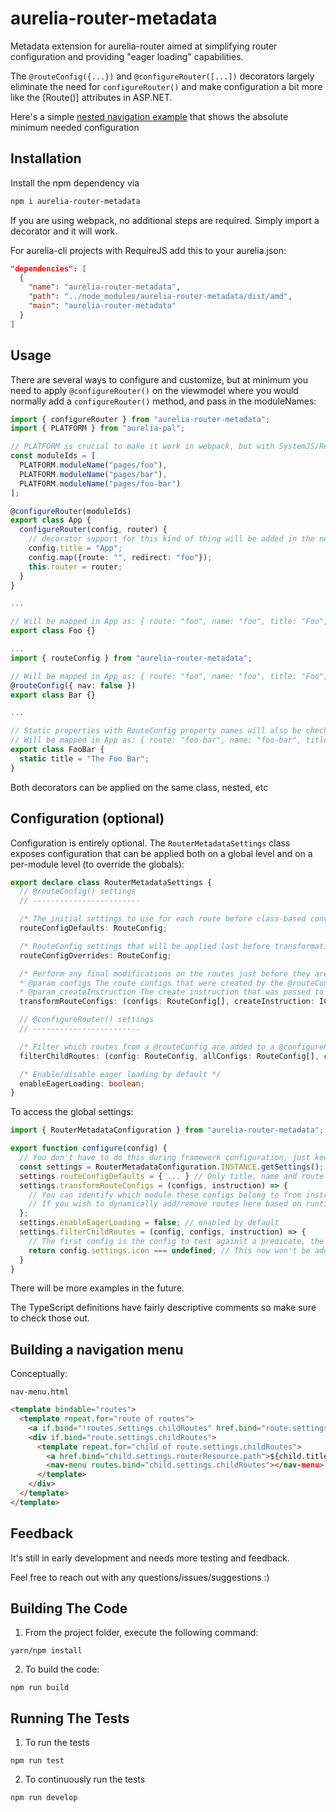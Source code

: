 # aurelia-router-metadata

Metadata extension for aurelia-router aimed at simplifying router configuration and providing "eager loading" capabilities.

The `@routeConfig({...})` and `@configureRouter([...])` decorators largely eliminate the need for `configureRouter()` and make configuration a bit more like the [Route()] attributes in ASP.NET.

Here's a simple [nested navigation example](https://github.com/fkleuver/aurelia-router-metadata-sample) that shows the absolute minimum needed configuration

## Installation
Install the npm dependency via

```bash
npm i aurelia-router-metadata
```

If you are using webpack, no additional steps are required. Simply import a decorator and it will work.

For aurelia-cli projects with RequireJS add this to your aurelia.json:

```json
"dependencies": [
  {
    "name": "aurelia-router-metadata",
    "path": "../node_modules/aurelia-router-metadata/dist/amd",
    "main": "aurelia-router-metadata"
  }
]
```

## Usage

There are several ways to configure and customize, but at minimum you need to apply `@configureRouter()` on the viewmodel where you would normally add a `configureRouter()` method, and pass in the moduleNames:


```ts
import { configureRouter } from "aurelia-router-metadata";
import { PLATFORM } from "aurelia-pal";

// PLATFORM is crucial to make it work in webpack, but with SystemJS/RequireJS you can keep it shorter
const moduleIds = [
  PLATFORM.moduleName("pages/foo"),
  PLATFORM.moduleName("pages/bar"),
  PLATFORM.moduleName("pages/foo-bar")
];

@configureRouter(moduleIds)
export class App {
  configureRouter(config, router) {
    // decorator support for this kind of thing will be added in the near future
    config.title = "App";
    config.map({route: "", redirect: "foo"});
    this.router = router;
  }
}

...

// Will be mapped in App as: { route: "foo", name: "foo", title: "Foo", nav: true }
export class Foo {}

...
import { routeConfig } from "aurelia-router-metadata";

// Will be mapped in App as: { route: "foo", name: "foo", title: "Foo", nav: false }
@routeConfig({ nav: false })
export class Bar {}

...

// Static properties with RouteConfig property names will also be checked
// Will be mapped in App as: { route: "foo-bar", name: "foo-bar", title: "The Foo Bar", nav: true }
export class FooBar {
  static title = "The Foo Bar";
}
```

Both decorators can be applied on the same class, nested, etc

## Configuration (optional)
Configuration is entirely optional. The `RouterMetadataSettings` class exposes configuration that can be applied both on a global level and on a per-module level (to override the globals):


```ts
export declare class RouterMetadataSettings {
  // @routeConfig() settings
  // ------------------------

  /* The initial settings to use for each route before class-based conventions are applied */
  routeConfigDefaults: RouteConfig;

  /* RouteConfig settings that will be applied last before transformation; these settings will override all other defaults and arguments */
  routeConfigOverrides: RouteConfig;

  /* Perform any final modifications on the routes just before they are stored in the metadata
  * @param configs The route configs that were created by the @routeConfig() decorator
  * @param createInstruction The create instruction that was passed to the RouteConfigFactory */
  transformRouteConfigs: (configs: RouteConfig[], createInstruction: ICreateRouteConfigInstruction) => RouteConfig[];

  // @configureRouter() settings
  // ------------------------

  /* Filter which routes from a @routeConfig are added to a @configureRouter's childRoutes */
  filterChildRoutes: (config: RouteConfig, allConfigs: RouteConfig[], configureInstruction: IConfigureRouterInstruction) => boolean;

  /* Enable/disable eager loading by default */
  enableEagerLoading: boolean;
}
```

To access the global settings:

```ts
import { RouterMetadataConfiguration } from "aurelia-router-metadata";

export function configure(config) {
  // You don't have to do this during framework configuration, just keep in mind the order in which your components load so that you set these early enough.
  const settings = RouterMetadataConfiguration.INSTANCE.getSettings();
  settings.routeConfigDefaults = { ... } // Only title, name and route are set by convention defaults, you can specify defaults for any other RouteConfig property here
  settings.transformRouteConfigs = (configs, instruction) => {
    // You can identify which module these configs belong to from instruction.moduleId and instruction.target (which is the viewmodel constructor)
    // If you wish to dynamically add/remove routes here based on runtime information (instead of inside configureRouter on the page), just turn off eager loading. Then it behaves like Aurelia does by default and they won't configure before they're actually being navigated to.
  };
  settings.enableEagerLoading = false; // enabled by default
  settings.filterChildRoutes = (config, configs, instruction) => {
    // The first config is the config to test against a predicate, the rest is just extra information you could use
    return config.settings.icon === undefined; // This now won't be added to the parent config.settings.childRoutes
  }
}


```

There will be more examples in the future.

The TypeScript definitions have fairly descriptive comments so make sure to check those out.


## Building a navigation menu

Conceptually:

`nav-menu.html`

```html
<template bindable="routes">
  <template repeat.for="route of routes">
    <a if.bind="!routes.settings.childRoutes" href.bind="route.settings.routerResource.path">${route.title}</a>
    <div if.bind="route.settings.childRoutes">
      <template repeat.for="child of route.settings.childRoutes">
        <a href.bind="child.settings.routerResource.path">${child.title}</a>
        <nav-menu routes.bind="child.settings.childRoutes"></nav-menu>
      </template>
    </div>
  </template>
</template>
```

## Feedback

It's still in early development and needs more testing and feedback.

Feel free to reach out with any questions/issues/suggestions :)


## Building The Code


1. From the project folder, execute the following command:

  ```
  yarn/npm install
  ```
2. To build the code:

  ```
  npm run build
  ```

## Running The Tests

1. To run the tests

  ```
  npm run test
  ```

2. To continuously run the tests

```
npm run develop
```


